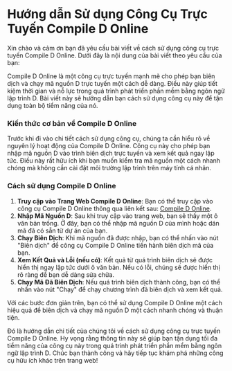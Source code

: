 Hướng dẫn Sử dụng Công Cụ Trực Tuyến Compile D Online
=====================================================

Xin chào và cảm ơn bạn đã yêu cầu bài viết về cách sử dụng công cụ trực tuyến Compile D Online. Dưới đây là nội dung của bài viết theo yêu cầu của bạn:

Compile D Online là một công cụ trực tuyến mạnh mẽ cho phép bạn biên dịch và chạy mã nguồn D trực tuyến một cách dễ dàng. Điều này giúp tiết kiệm thời gian và nỗ lực trong quá trình phát triển phần mềm bằng ngôn ngữ lập trình D. Bài viết này sẽ hướng dẫn bạn cách sử dụng công cụ này để tận dụng toàn bộ tiềm năng của nó.

### Kiến thức cơ bản về Compile D Online

Trước khi đi vào chi tiết cách sử dụng công cụ, chúng ta cần hiểu rõ về nguyên lý hoạt động của Compile D Online. Công cụ này cho phép bạn nhập mã nguồn D vào trình biên dịch trực tuyến và xem kết quả ngay lập tức. Điều này rất hữu ích khi bạn muốn kiểm tra mã nguồn một cách nhanh chóng mà không cần cài đặt môi trường lập trình trên máy tính cá nhân.

### Cách sử dụng Compile D Online

1. **Truy cập vào Trang Web Compile D Online**: Bạn có thể truy cập vào công cụ Compile D Online thông qua liên kết sau: [Compile D Online](https://www.onlinecalculatorsfree.com/vi/tools/compile-d-online.html).
2. **Nhập Mã Nguồn D**: Sau khi truy cập vào trang web, bạn sẽ thấy một ô văn bản trống. Ở đây, bạn có thể nhập mã nguồn D của mình hoặc dán mã đã có sẵn từ dự án của bạn.
3. **Chạy Biên Dịch**: Khi mã nguồn đã được nhập, bạn có thể nhấn vào nút "Biên dịch" để công cụ Compile D Online tiến hành biên dịch mã của bạn.
4. **Xem Kết Quả và Lỗi (nếu có)**: Kết quả từ quá trình biên dịch sẽ được hiển thị ngay lập tức dưới ô văn bản. Nếu có lỗi, chúng sẽ được hiển thị rõ ràng để bạn dễ dàng sửa chữa.
5. **Chạy Mã Đã Biên Dịch**: Nếu quá trình biên dịch thành công, bạn có thể nhấn vào nút "Chạy" để chạy chương trình đã biên dịch và xem kết quả.

Với các bước đơn giản trên, bạn có thể sử dụng Compile D Online một cách hiệu quả để biên dịch và chạy mã nguồn D một cách nhanh chóng và thuận tiện.

Đó là hướng dẫn chi tiết của chúng tôi về cách sử dụng công cụ trực tuyến Compile D Online. Hy vọng rằng thông tin này sẽ giúp bạn tận dụng tối đa tiềm năng của công cụ này trong quá trình phát triển phần mềm bằng ngôn ngữ lập trình D. Chúc bạn thành công và hãy tiếp tục khám phá những công cụ hữu ích khác trên trang web!